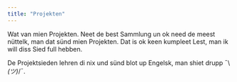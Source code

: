 ```yaml
---
title: "Projekten"
---
```


Wat van mien Projekten.
Neet de best Sammlung un ok need de meest nüttelk, man dat sünd mien Projekten.
Dat is ok keen kumpleet Lest, man ik will diss Sied full hebben.

De Projektsieden lehren di nix und sünd blot up Engelsk, man shiet drupp ¯\\_(ツ)_/¯.

